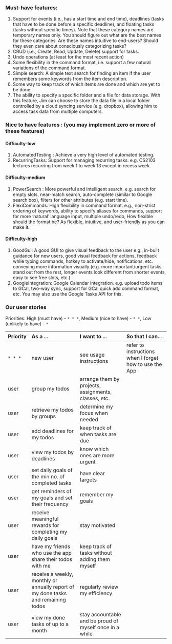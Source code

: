 ### Must-have features:

1. Support for events (i.e., has a start time and end time), deadlines (tasks that have to be done before a specific deadline), and floating tasks (tasks without specific times). Note that these category names are temporary names only. You should figure out what are the best names for these categories. Are these names intuitive to end-users? Should they even care about consciously categorizing tasks?
2. CRUD (i.e., Create, Read, Update, Delete) support for tasks.
3. Undo operations (at least for the most recent action)
4. Some flexibility in the command format, i.e. support a few natural variations of the command format.
5. Simple search: A simple text search for finding an item if the user remembers some keywords from the item description.
6. Some way to keep track of which items are done and which are yet to be done.
7. The ability to specify a specific folder and a file for data storage. With this feature, Jim can choose to store the data file in a local folder controlled by a cloud syncing service (e.g. dropbox), allowing him to access task data from multiple computers.

### Nice to have features : (you may implement zero or more of these features)

#### Difficulty-low

1. AutomatedTesting : Achieve a very high level of automated testing.
2. RecurringTasks: Support for managing recurring tasks. e.g. CS2103 lectures recurring from week 1 to week 13 except in recess week.


#### Difficulty-medium

1. PowerSearch : More powerful and intelligent search. e.g. search for empty slots, near-match search, auto-complete (similar to Google search box), filters for other attributes (e.g. start time).
2. FlexiCommands: High flexibility in command format. e.g., non-strict ordering of keywords, ability to specify aliases for commands, support for more ‘natural’ language input, multiple undo/redo, How flexible should the format be? As flexible, intuitive, and user-friendly as you can make it.

#### Difficulty-high

1. GoodGui: A good GUI to give visual feedback to the user e.g., in-built guidance for new users, good visual feedback for actions, feedback while typing commands, hotkey to activate/hide, notifications, etc. conveying more information visually (e.g. more important/urgent tasks stand out from the rest, longer events look different from shorter events, easy to see free slots, etc.)
2. GoogleIntegration: Google Calendar integration. e.g. upload todo items to GCal, two-way sync, support for GCal quick add command format, etc. You may also use the Google Tasks API for this.


### Our user stories

Priorities: High (must have) - `* * *`, Medium (nice to have)  - `* *`,  Low (unlikely to have) - `*`


Priority | As a ... | I want to ... | So that I can...
-------- | :-------- | :--------- | :-----------
`* * *` | new user | see usage instructions | refer to instructions when I forget how to use the App
  | user | group my todos | arrange them by projects, assignments, classes, etc.
  | user | retrieve my todos by groups | determine my focus when needed
  | user | add deadlines for my todos | keep track of when tasks are due
  | user | view my todos by deadlines | know which ones are more urgent
  | user | set daily goals of the min no. of completed tasks | have clear targets
  | user | get reminders of my goals and set their frequency | remember my goals
  | user | receive meaningful rewards for completing my daily goals | stay motivated
  | user | have my friends who use the app share their todos with me | keep track of tasks without adding them myself
  | user | receive a weekly, monthly or annually report of my done tasks and remaining todos | regularly review my efficiency
  | user | view my done tasks of up to a month | stay accountable and be proud of myself once in a while
